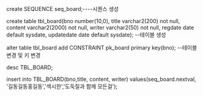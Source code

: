 create SEQUENCE seq_board;----시퀀스 생성

create table tbl_board(bno number(10,0), title varchar2(200) not null, content varchar2(2000) not null, writer varchar2(50) not null, regdate date default sysdate, updatedate date default sysdate);
--테이블 생성

alter table tbl_board add CONSTRAINT pk_board primary key(bno);
--테이블 변경 및 키 변경




desc TBL_BOARD;

insert into TBL_BOARD(bno,title, content, writer) values(seq_board.nextval, '길동길동홍길동','섹시한','도둑질과 함께 모든걸');

